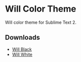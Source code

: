 # Will Color Theme

Will color theme for Sublime Text 2.

## Downloads

- [Will Black](https://github.com/willemallan/will-color-theme/raw/master/WillBlack.tmTheme)
- [Will White](https://github.com/willemallan/will-color-theme/raw/master/WillWhite.tmTheme)
